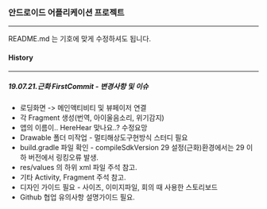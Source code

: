 ### 안드로이드 어플리케이션 프로젝트

___

README.md 는 기호에 맞게 수정하셔도 됩니다.



#### History 

---

##### 19.07.21.근화 FirstCommit - 변경사항 및 이슈

* 로딩화면 -> 메인액티비티 및 뷰페이저 연결
* 각 Fragment 생성(번역, 아이울음소리, 위기감지)
* 앱의 이름이.. HereHear 맞나요..? 수정요망
* Drawable 폴더 미작업 - 멀티해상도구현방식 스터디 필요
* build.gradle 파일 확인 - compileSdkVersion 29 설정(근화)환경에서는 29 이하 버전에서 링킹오류 발생.
* res/values 의 하위 xml 파일 주석 참고.
* 기타 Activity, Fragment 주석 참고.
* 디자인 가이드 필요 - 사이즈, 이미지파일, 회의 때 사용한 스토리보드
* Github 협업 유의사항 설명가이드 필요.